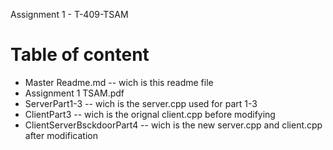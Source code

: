 Assignment 1 - T-409-TSAM

# Table of content
- Master Readme.md -- wich is this readme file
- Assignment 1 TSAM.pdf
- ServerPart1-3 -- wich is the server.cpp used for part 1-3
- ClientPart3 -- wich is the orignal client.cpp before modifying
- ClientServerBsckdoorPart4 -- wich is the new server.cpp and client.cpp after modification